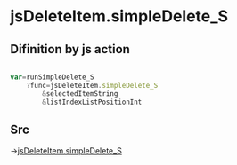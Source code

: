 # jsDeleteItem.simpleDelete_S

## Difinition by js action

```js.js

var=runSimpleDelete_S
	?func=jsDeleteItem.simpleDelete_S
		&selectedItemString
		&listIndexListPositionInt
```

## Src

->[jsDeleteItem.simpleDelete_S](https://github.com/puutaro/CommandClick/blob/master/app/src/main/java/com/puutaro/commandclick/fragment_lib/terminal_fragment/js_interface/list_index/JsDeleteItem.kt#L53)


